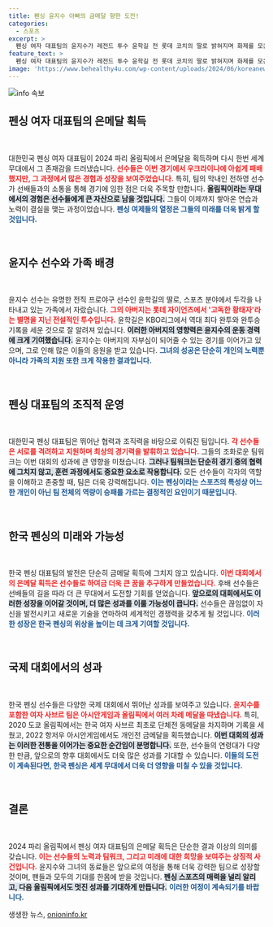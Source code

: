 ```yaml
---
title: 펜싱 윤지수 아빠의 금메달 향한 도전!
categories:
  - 스포츠
excerpt: >
  펜싱 여자 대표팀의 윤지수가 레전드 투수 윤학길 전 롯데 코치의 딸로 밝혀지며 화제를 모은다. 2024 파리 올림픽에서 은메달을 목에 걸며, 후배들에게 감사를 전한 그녀의 특별한 이야기와 도전이 궁금하다!
feature_text: >
  펜싱 여자 대표팀의 윤지수가 레전드 투수 윤학길 전 롯데 코치의 딸로 밝혀지며 화제를 모은다. 2024 파리 올림픽에서 은메달을 목에 걸며, 후배들에게 감사를 전한 그녀의 특별한 이야기와 도전이 궁금하다!
image: 'https://www.behealthy4u.com/wp-content/uploads/2024/06/koreanews.jpg'
---
```


<p><img src="https://www.behealthy4u.com/wp-content/uploads/2024/06/koreanews.jpg" alt="info 속보" /></p>

<h2 data-ke-size="size26">펜싱 여자 대표팀의 은메달 획득</h2>

<p data-ke-size="size16">&nbsp;</p>

<p>대한민국 펜싱 여자 대표팀이 2024 파리 올림픽에서 은메달을 획득하며 다시 한번 세계 무대에서 그 존재감을 드러냈습니다. <b><span style="color: #ee2323;">선수들은 이번 경기에서 우크라이나에 아쉽게 패배했지만, 그 과정에서 많은 경험과 성장을 보여주었습니다.</span></b> 특히, 팀의 막내인 전하영 선수가 선배들과의 소통을 통해 경기에 임한 점은 더욱 주목할 만합니다. <b><span style="background-color: #21538527;">올림픽이라는 무대에서의 경험은 선수들에게 큰 자산으로 남을 것입니다.</span></b> 그들이 이제까지 쌓아온 연습과 노력이 결실을 맺는 과정이었습니다. <b><span style="color: #1a5490;">펜싱 여제들의 열정은 그들의 미래를 더욱 밝게 할 것입니다.</span></b></p>

<p data-ke-size="size16">&nbsp;</p>

<h2 data-ke-size="size26">윤지수 선수와 가족 배경</h2>

<p data-ke-size="size16">&nbsp;</p>

<p>윤지수 선수는 유명한 전직 프로야구 선수인 윤학길의 딸로, 스포츠 분야에서 두각을 나타내고 있는 가족에서 자랐습니다. <b><span style="color: #ee2323;">그의 아버지는 롯데 자이언츠에서 '고독한 황태자'라는 별명을 지닌 전설적인 투수입니다.</span></b> 윤학길은 KBO리그에서 역대 최다 완투와 완투승 기록을 세운 것으로 잘 알려져 있습니다. <b><span style="background-color: #21538527;">이러한 아버지의 영향력은 윤지수의 운동 경력에 크게 기여했습니다.</span></b> 윤지수는 아버지의 자부심이 되어줄 수 있는 경기를 이어가고 있으며, 그로 인해 많은 이들의 응원을 받고 있습니다. <b><span style="color: #1a5490;">그녀의 성공은 단순히 개인의 노력뿐 아니라 가족의 지원 또한 크게 작용한 결과입니다.</span></b></p>

<p data-ke-size="size16">&nbsp;</p>

<h2 data-ke-size="size26">펜싱 대표팀의 조직적 운영</h2>

<p data-ke-size="size16">&nbsp;</p>

<p>대한민국 펜싱 대표팀은 뛰어난 협력과 조직력을 바탕으로 이뤄진 팀입니다. <b><span style="color: #ee2323;">각 선수들은 서로를 격려하고 지원하며 최상의 경기력을 발휘하고 있습니다.</span></b> 그들의 조화로운 팀워크는 이번 대회의 성과에 큰 영향을 미쳤습니다. <b><span style="background-color: #21538527;">그러나 팀워크는 단순히 경기 중의 협력에 그치지 않고, 훈련 과정에서도 중요한 요소로 작용합니다.</span></b> 모든 선수들이 각자의 역할을 이해하고 존중할 때, 팀은 더욱 강력해집니다. <b><span style="color: #1a5490;">이는 펜싱이라는 스포츠의 특성상 어느 한 개인이 아닌 팀 전체의 역량이 승패를 가르는 결정적인 요인이기 때문입니다.</span></b></p>

<p data-ke-size="size16">&nbsp;</p>

<h2 data-ke-size="size26">한국 펜싱의 미래와 가능성</h2>

<p data-ke-size="size16">&nbsp;</p>

<p>한국 펜싱 대표팀의 발전은 단순히 금메달 획득에 그치지 않고 있습니다. <b><span style="color: #ee2323;">이번 대회에서의 은메달 획득은 선수들로 하여금 더욱 큰 꿈을 추구하게 만들었습니다.</span></b> 후배 선수들은 선배들의 길을 따라 더 큰 무대에서 도전할 기회를 얻었습니다. <b><span style="background-color: #21538527;">앞으로의 대회에서도 이러한 성장을 이어갈 것이며, 더 많은 성과를 이룰 가능성이 큽니다.</span></b> 선수들은 끊임없이 자신을 발전시키고 새로운 기술을 연마하여 세계적인 경쟁력을 갖추게 될 것입니다. <b><span style="color: #1a5490;">이러한 성장은 한국 펜싱의 위상을 높이는 데 크게 기여할 것입니다.</span></b></p>

<p data-ke-size="size16">&nbsp;</p>

<h2 data-ke-size="size26">국제 대회에서의 성과</h2>

<p data-ke-size="size16">&nbsp;</p>

<p>한국 펜싱 선수들은 다양한 국제 대회에서 뛰어난 성과를 보여주고 있습니다. <b><span style="color: #ee2323;">윤지수를 포함한 여자 사브르 팀은 아시안게임과 올림픽에서 여러 차례 메달을 따냈습니다.</span></b> 특히, 2020 도쿄 올림픽에서는 한국 여자 사브르 최초로 단체전 동메달을 차지하며 기록을 세웠고, 2022 항저우 아시안게임에서도 개인전 금메달을 획득했습니다. <b><span style="background-color: #21538527;">이번 대회의 성과는 이러한 전통을 이어가는 중요한 순간임이 분명합니다.</span></b> 또한, 선수들의 연령대가 다양한 만큼, 앞으로의 향후 대회에서도 더욱 많은 성과를 기대할 수 있습니다. <b><span style="color: #1a5490;">이들의 도전이 계속된다면, 한국 펜싱은 세계 무대에서 더욱 더 영향을 미칠 수 있을 것입니다.</span></b></p>

<p data-ke-size="size16">&nbsp;</p>

<h2 data-ke-size="size26">결론</h2>

<p data-ke-size="size16">&nbsp;</p>

<p>2024 파리 올림픽에서 펜싱 여자 대표팀의 은메달 획득은 단순한 결과 이상의 의미를 갖습니다. <b><span style="color: #ee2323;">이는 선수들의 노력과 팀워크, 그리고 미래에 대한 희망을 보여주는 상징적 사건입니다.</span></b> 윤지수와 그녀의 동료들은 앞으로의 여정을 통해 더욱 강력한 팀으로 성장할 것이며, 팬들과 모두의 기대를 한몸에 받을 것입니다. <b><span style="background-color: #21538527;">펜싱 스포츠의 매력을 널리 알리고, 다음 올림픽에서도 멋진 성과를 기대하게 만듭니다.</span></b> <b><span style="color: #1a5490;">이러한 여정이 계속되기를 바랍니다.</span></b></p>
생생한 뉴스, <a href="https://onioninfo.kr" rel="dofollow">onioninfo.kr</a>



